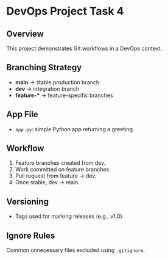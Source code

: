 # DevOps Project Task 4

## Overview
This project demonstrates Git workflows in a DevOps context.

## Branching Strategy
- **main** → stable production branch  
- **dev** → integration branch  
- **feature-\*** → feature-specific branches  

## App File
- `app.py`: simple Python app returning a greeting.  

## Workflow
1. Feature branches created from dev.  
2. Work committed on feature branches.  
3. Pull request from feature → dev.  
4. Once stable, dev → main.  

## Versioning
- Tags used for marking releases (e.g., v1.0).  

## Ignore Rules
Common unnecessary files excluded using `.gitignore`.  


